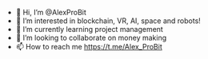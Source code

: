 - 👋 Hi, I’m @AlexProBit
- 👀 I’m interested in blockchain, VR, AI, space and robots! 
- 🌱 I’m currently learning project management 
- 💞️ I’m looking to collaborate on money making
- 📫 How to reach me https://t.me/Alex_ProBit

<!---
AlexProBit/AlexProBit is a ✨ special ✨ repository because its `README.md` (this file) appears on your GitHub profile.
You can click the Preview link to take a look at your changes.
--->
